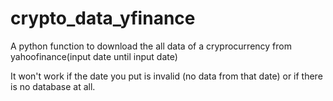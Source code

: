 # crypto_data_yfinance
A python function to download the all data of a cryprocurrency from yahoofinance(input date until input date)

It won't work if the date you put is invalid (no data from that date) or if there is no database at all.

